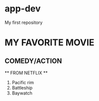 # app-dev
My first repository
# MY FAVORITE MOVIE 
## COMEDY/ACTION

** FROM NETFLIX **
1. Pacific rim
2. Battleship
3. Baywatch
